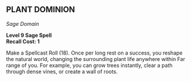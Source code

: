## PLANT DOMINION  
_Sage Domain_

**Level 9 Sage Spell**  
**Recall Cost: 1**  

Make a Spellcast Roll (18). Once per long rest on a success, you reshape the natural world, changing the surrounding plant life anywhere within Far range of you. For example, you can grow trees instantly, clear a path through dense vines, or create a wall of roots.

